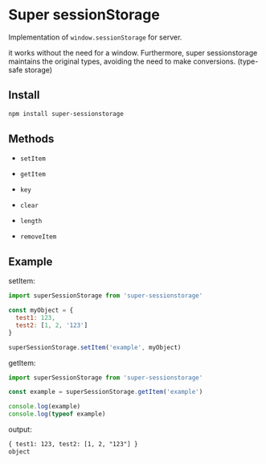 # Super sessionStorage

Implementation of `window.sessionStorage` for server.

it works without the need for a window. Furthermore, super sessionstorage maintains the original types, avoiding the need to make conversions. (type-safe storage)

## Install

```bash
npm install super-sessionstorage
```

## Methods

- `setItem`

- `getItem`

- `key`

- `clear`

- `length`

- `removeItem`

## Example

setItem:

```js
import superSessionStorage from 'super-sessionstorage'

const myObject = { 
  test1: 123, 
  test2: [1, 2, '123'] 
}

superSessionStorage.setItem('example', myObject)
```

getItem:

```js
import superSessionStorage from 'super-sessionstorage'

const example = superSessionStorage.getItem('example')

console.log(example)
console.log(typeof example)
```

output:

```txt
{ test1: 123, test2: [1, 2, "123"] }
object
```
